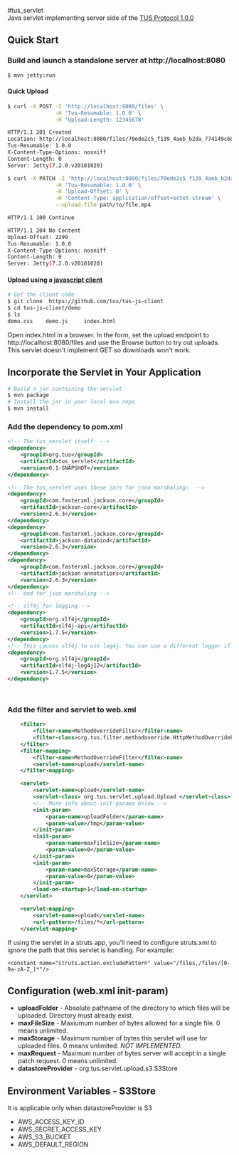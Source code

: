 #tus_servlet  
Java servlet implementing server side of the [TUS Protocol 1.0.0](http://www.tus.io/protocols/resumable-upload.html) 


## Quick Start

### Build and launch a standalone server at http://localhost:8080
```bash
$ mvn jetty:run
```
#### Quick Upload
```bash
$ curl -X POST -I 'http://localhost:8080/files' \
               -H 'Tus-Resumable: 1.0.0' \
               -H 'Upload-Length: 12345678'

HTTP/1.1 201 Created
Location: http://localhost:8080/files/70ede2c5_f139_4aeb_b2da_774149c68286
Tus-Resumable: 1.0.0
X-Content-Type-Options: nosniff
Content-Length: 0
Server: Jetty(7.2.0.v20101020)

$ curl -X PATCH -I 'http://localhost:8080/files/70ede2c5_f139_4aeb_b2da_774149c68286' \
               -H 'Tus-Resumable: 1.0.0' \
               -H 'Upload-Offset: 0' \
               -H 'Content-Type: application/offset+octet-stream' \
               --upload-file path/to/file.mp4

HTTP/1.1 100 Continue

HTTP/1.1 204 No Content
Upload-Offset: 2299
Tus-Resumable: 1.0.0
X-Content-Type-Options: nosniff
Content-Length: 0
Server: Jetty(7.2.0.v20101020)
```






#### Upload using a [javascript client](https://github.com/tus/tus-js-client)
```bash
# Get the client code
$ git clone  https://github.com/tus/tus-js-client
$ cd tus-js-client/demo
$ ls
demo.css	demo.js		index.html
```
Open index.html in a browser.  In the form, set the upload endpoint to http://localhost:8080/files and use the Browse button to try out uploads. This servlet doesn't implement GET so downloads won't work.

## Incorporate the Servlet in Your Application
```bash
# Build a jar containing the servlet
$ mvn package
# Install the jar in your local mvn repo
$ mvn install
```

### Add the dependency to pom.xml 
```xml
<!-- The tus_servlet itself: -->
<dependency>
    <groupId>org.tus</groupId>
    <artifactId>tus_servlet</artifactId>
    <version>0.1-SNAPSHOT</version>
</dependency>

<!-- The tus_servlet uses these jars for json marshaling:  -->
<dependency>
    <groupId>com.fasterxml.jackson.core</groupId>
    <artifactId>jackson-core</artifactId>
    <version>2.6.3</version>
</dependency>
<dependency>
    <groupId>com.fasterxml.jackson.core</groupId>
    <artifactId>jackson-databind</artifactId>
    <version>2.6.3</version>
</dependency>
<dependency>
    <groupId>com.fasterxml.jackson.core</groupId>
    <artifactId>jackson-annotations</artifactId>
    <version>2.6.3</version>
</dependency>
<!-- end for json marshaling -->

<!-- slf4j for logging -->
<dependency>
	<groupId>org.slf4j</groupId>
    <artifactId>slf4j-api</artifactId>
    <version>1.7.5</version>
</dependency>
<!-- This causes slf4j to use log4j. You can use a different logger if desired. -->
<dependency>
    <groupId>org.slf4j</groupId>
    <artifactId>slf4j-log4j12</artifactId>
    <version>1.7.5</version>
</dependency>




```

### Add the filter and servlet to web.xml 
```xml
    <filter>
    	<filter-name>MethodOverrideFilter</filter-name>
        <filter-class>org.tus.filter.methodoverride.HttpMethodOverrideFilter</filter-class>
    </filter>
    <filter-mapping>
        <filter-name>MethodOverrideFilter</filter-name>
        <servlet-name>upload</servlet-name>
    </filter-mapping>

    <servlet>
        <servlet-name>upload</servlet-name>
        <servlet-class> org.tus.servlet.upload.Upload </servlet-class>
        <!-- More info about init-params below -->
		<init-param>
            <param-name>uploadFolder</param-name>
            <param-value>/tmp</param-value>
        </init-param>
        <init-param>
            <param-name>maxFileSize</param-name>
            <param-value>0</param-value>
        </init-param>
        <init-param>
            <param-name>maxStorage</param-name>
            <param-value>0</param-value>
        </init-param>
        <load-on-startup>1</load-on-startup>
    </servlet>

    <servlet-mapping>
        <servlet-name>upload</servlet-name>
        <url-pattern>/files/*</url-pattern>
    </servlet-mapping>
```

If using the servlet in a struts app, you'll need to configure struts.xml to ignore the path that this servlet is handling. For example:
```
<constant name="struts.action.excludePattern" value="/files,/files/[0-9a-zA-Z_]*"/>
```

## Configuration (web.xml init-param)
* **uploadFolder** - Absolute pathname of the directory to which files will be uploaded.  Directory must already exist.
* **maxFileSize** - Maxiumum number of bytes allowed for a single file.  0 means unlimited.
* **maxStorage** - Maximum number of bytes this servlet will use for uploaded files.  0 means unlimited.  *NOT IMPLEMENTED.*
* **maxRequest** - Maximum number of bytes server will accept in a single patch request.  0 means unlimited.
* **datastoreProvider** - org.tus.servlet.upload.s3.S3Store

## Environment Variables  - S3Store
It is applicable only when datastoreProvider is S3
* AWS_ACCESS_KEY_ID
* AWS_SECRET_ACCESS_KEY
* AWS_S3_BUCKET
* AWS_DEFAULT_REGION
